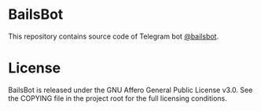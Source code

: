 # BailsBot
This repository contains source code of Telegram bot [@bailsbot](https://t.me/bailsbot).


# License
BailsBot is released under the GNU Affero General Public License v3.0. See the COPYING file in the project root for the full licensing conditions.
